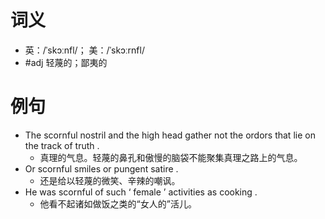 # 词义
- 英：/ˈskɔːnfl/； 美：/ˈskɔːrnfl/
- #adj 轻蔑的；鄙夷的
# 例句
- The scornful nostril and the high head gather not the ordors that lie on the track of truth .
	- 真理的气息。轻蔑的鼻孔和傲慢的脑袋不能聚集真理之路上的气息。
- Or scornful smiles or pungent satire .
	- 还是给以轻蔑的微笑、辛辣的嘲讽。
- He was scornful of such ‘ female ’ activities as cooking .
	- 他看不起诸如做饭之类的“女人的”活儿。
